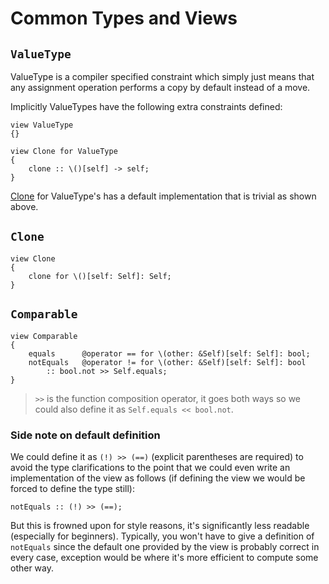 # Common Types and Views

## `ValueType`

ValueType is a compiler specified constraint which simply just means that any assignment operation performs a copy by default instead of a move.

Implicitly ValueTypes have the following extra constraints defined:

```
view ValueType
{}

view Clone for ValueType
{
    clone :: \()[self] -> self;
}
```

[Clone](#clone) for ValueType's has a default implementation that is trivial as shown above.

## `Clone`

```
view Clone
{
    clone for \()[self: Self]: Self;
}
```

## `Comparable`

```
view Comparable
{
    equals      @operator == for \(other: &Self)[self: Self]: bool;
    notEquals   @operator != for \(other: &Self)[self: Self]: bool
        :: bool.not >> Self.equals;
}
```

> `>>` is the function composition operator, it goes both ways so we could also define it as `Self.equals << bool.not`.

### Side note on default definition

We could define it as `(!) >> (==)` (explicit parentheses are required) to avoid the type clarifications to the point that we could even write an implementation of the view as follows (if defining the view we would be forced to define the type still):

```
notEquals :: (!) >> (==);
```

But this is frowned upon for style reasons, it's significantly less readable (especially for beginners).  Typically, you won't have to give a definition of `notEquals` since the default one provided by the view is probably correct in every case, exception would be where it's more efficient to compute some other way.

